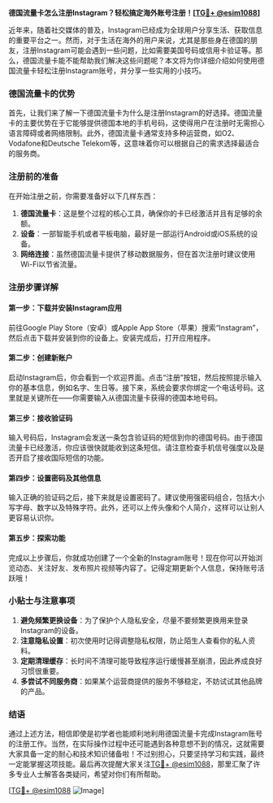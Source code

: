 **德国流量卡怎么注册Instagram？轻松搞定海外账号注册！[[TG💪+ @esim1088](https://t.me/s/esim1088)]**

近年来，随着社交媒体的普及，Instagram已经成为全球用户分享生活、获取信息的重要平台之一。然而，对于生活在海外的用户来说，尤其是那些身在德国的朋友，注册Instagram可能会遇到一些问题，比如需要美国号码或信用卡验证等。那么，德国流量卡能不能帮助我们解决这些问题呢？本文将为你详细介绍如何使用德国流量卡轻松注册Instagram账号，并分享一些实用的小技巧。

### 德国流量卡的优势

首先，让我们来了解一下德国流量卡为什么是注册Instagram的好选择。德国流量卡的主要优势在于它能够提供德国本地的手机号码，这使得用户在注册时无需担心语言障碍或者网络限制。此外，德国流量卡通常支持多种运营商，如O2、Vodafone和Deutsche Telekom等，这意味着你可以根据自己的需求选择最适合的服务商。

### 注册前的准备

在开始注册之前，你需要准备好以下几样东西：

1. **德国流量卡**：这是整个过程的核心工具，确保你的卡已经激活并且有足够的余额。
2. **设备**：一部智能手机或者平板电脑，最好是一部运行Android或iOS系统的设备。
3. **网络连接**：虽然德国流量卡提供了移动数据服务，但在首次注册时建议使用Wi-Fi以节省流量。

### 注册步骤详解

#### 第一步：下载并安装Instagram应用

前往Google Play Store（安卓）或Apple App Store（苹果）搜索“Instagram”，然后点击下载并安装到你的设备上。安装完成后，打开应用程序。

#### 第二步：创建新账户

启动Instagram后，你会看到一个欢迎界面。点击“注册”按钮，然后按照提示输入你的基本信息，例如名字、生日等。接下来，系统会要求你绑定一个电话号码。这里就是关键所在——你需要输入从德国流量卡获得的德国本地号码。

#### 第三步：接收验证码

输入号码后，Instagram会发送一条包含验证码的短信到你的德国号码。由于德国流量卡已经激活，你应该很快就能收到这条短信。请注意检查手机信号强度以及是否开启了接收国际短信的功能。

#### 第四步：设置密码及其他信息

输入正确的验证码之后，接下来就是设置密码了。建议使用强密码组合，包括大小写字母、数字以及特殊字符。此外，还可以上传头像和个人简介，这样可以让别人更容易认识你。

#### 第五步：探索功能

完成以上步骤后，你就成功创建了一个全新的Instagram账号！现在你可以开始浏览动态、关注好友、发布照片视频等内容了。记得定期更新个人信息，保持账号活跃哦！

### 小贴士与注意事项

1. **避免频繁更换设备**：为了保护个人隐私安全，尽量不要频繁更换用来登录Instagram的设备。
2. **注意隐私设置**：初次使用时记得调整隐私权限，防止陌生人查看你的私人资料。
3. **定期清理缓存**：长时间不清理可能导致程序运行缓慢甚至崩溃，因此养成良好习惯很重要。
4. **多尝试不同服务商**：如果某个运营商提供的服务不够稳定，不妨试试其他品牌的产品。

### 结语

通过上述方法，相信即使是初学者也能顺利地利用德国流量卡完成Instagram账号的注册工作。当然，在实际操作过程中还可能遇到各种意想不到的情况，这就需要大家具备一定的耐心和技术知识储备啦！不过别担心，只要坚持学习和实践，最终一定能掌握这项技能。最后再次提醒大家关注[TG💪+ @esim1088](https://t.me/s/esim1088)，那里汇聚了许多专业人士解答各类疑问，希望对你们有所帮助。

[[TG💪+ @esim1088](https://t.me/s/esim1088) ![Image](https://i.postimg.cc/4NQfJmqS/Snipaste-2025-05-13-00-14-12.png)]
